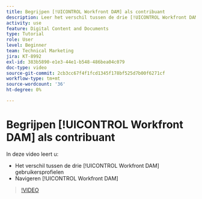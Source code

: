 ```yaml
---
title: Begrijpen [!UICONTROL Workfront DAM] als contribuant
description: Leer het verschil tussen de drie [!UICONTROL Workfront DAM] gebruikersprofielen en navigeren [!UICONTROL Workfront DAM].
activity: use
feature: Digital Content and Documents
type: Tutorial
role: User
level: Beginner
team: Technical Marketing
jira: KT-8992
exl-id: 383b5890-e1e3-44e1-b548-486bea04c079
doc-type: video
source-git-commit: 2cb3cc67f4f1fcd1345f178bf525d7b00f6271cf
workflow-type: tm+mt
source-wordcount: '36'
ht-degree: 0%

---
```


# Begrijpen [!UICONTROL Workfront DAM] als contribuant

In deze video leert u:

* Het verschil tussen de drie [!UICONTROL Workfront DAM] gebruikersprofielen
* Navigeren [!UICONTROL Workfront DAM]

>[!VIDEO](https://video.tv.adobe.com/v/335252/?quality=12&learn=on)
